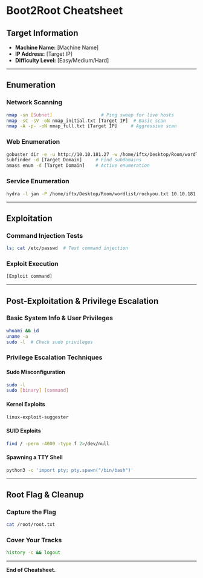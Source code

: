 # Boot2Root Cheatsheet

## **Target Information**
- **Machine Name:** [Machine Name]
- **IP Address:** [Target IP]
- **Difficulty Level:** [Easy/Medium/Hard]

---

## **Enumeration**
### **Network Scanning**
```bash
nmap -sn [Subnet]                  # Ping sweep for live hosts
nmap -sC -sV -oN nmap_initial.txt [Target IP]  # Basic scan
nmap -A -p- -oN nmap_full.txt [Target IP]     # Aggressive scan
```

### **Web Enumeration**
```bash
gobuster dir -e -u http://10.10.181.27 -w /home/iftx/Desktop/Room/wordlist/common.txt -x .php,.txt,.js,.html
subfinder -d [Target Domain]     # Find subdomains
amass enum -d [Target Domain]    # Active enumeration
```

### **Service Enumeration**
```bash
hydra -l jan -P /home/iftx/Desktop/Room/wordlist/rockyou.txt 10.10.181.27 ssh

```

---

## **Exploitation**
### **Command Injection Tests**
```bash
ls; cat /etc/passwd  # Test command injection
```

### **Exploit Execution**
```bash
[Exploit command]
```

---

## **Post-Exploitation & Privilege Escalation**
### **Basic System Info & User Privileges**
```bash
whoami && id
uname -a
sudo -l  # Check sudo privileges
```

### **Privilege Escalation Techniques**
#### **Sudo Misconfiguration**
```bash
sudo -l
sudo [binary] [command]
```
#### **Kernel Exploits**
```bash
linux-exploit-suggester
```
#### **SUID Exploits**
```bash
find / -perm -4000 -type f 2>/dev/null
```
#### **Spawning a TTY Shell**
```bash
python3 -c 'import pty; pty.spawn("/bin/bash")'
```

---

## **Root Flag & Cleanup**
### **Capture the Flag**
```bash
cat /root/root.txt
```

### **Cover Your Tracks**
```bash
history -c && logout
```

---

**End of Cheatsheet.**

